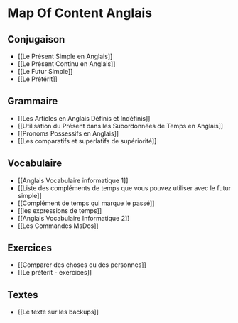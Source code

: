
# Map Of Content Anglais
## Conjugaison
- [[Le Présent Simple en Anglais]]
- [[Le Présent Continu en Anglais]]
- [[Le Futur Simple]]
- [[Le Prétérit]]
## Grammaire
- [[Les Articles en Anglais Définis et Indéfinis]]
- [[Utilisation du Présent dans les Subordonnées de Temps en Anglais]]
- [[Pronoms Possessifs en Anglais]]
- [[Les comparatifs et superlatifs de supériorité]]
## Vocabulaire
- [[Anglais Vocabulaire informatique 1]]
- [[Liste des compléments de temps que vous pouvez utiliser avec le futur simple]]
- [[Complément de temps qui marque le passé]]
- [[les expressions de temps]]
- [[Anglais Vocabulaire Informatique 2]]
- [[Les Commandes MsDos]]
## Exercices
- [[Comparer des choses ou des personnes]]
- [[Le prétérit - exercices]]

## Textes
- [[Le texte sur les backups]]